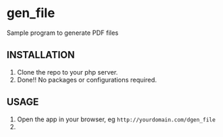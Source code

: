 # gen_file
Sample program to generate PDF files

## INSTALLATION

1. Clone the repo to your php server.
2. Done!! No packages or configurations required.

## USAGE


1. Open the app in your browser, eg `http://yourdomain.com/dgen_file`
2. 
